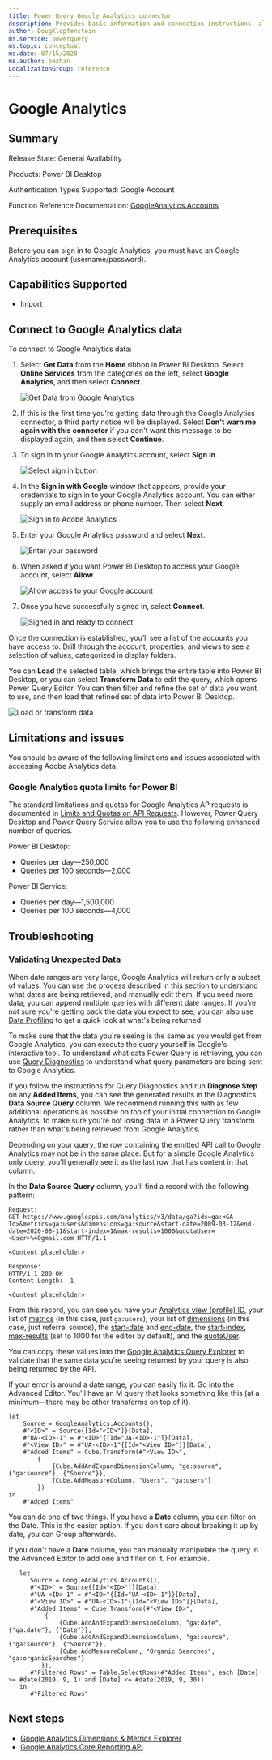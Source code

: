 ```yaml
---
title: Power Query Google Analytics connector
description: Provides basic information and connection instructions, along with a list of quota limits for Power BI and instructions on validating unexpected data.
author: DougKlopfenstein
ms.service: powerquery
ms.topic: conceptual
ms.date: 07/15/2020
ms.author: bezhan
LocalizationGroup: reference
---
```


# Google Analytics
 
## Summary
 
Release State: General Availability

Products: Power BI Desktop

Authentication Types Supported: Google Account

Function Reference Documentation: [GoogleAnalytics.Accounts](https://docs.microsoft.com/powerquery-m/googleanalytics-accounts)

## Prerequisites
Before you can sign in to Google Analytics, you must have an Google Analytics account (username/password).

 
## Capabilities Supported
* Import

## Connect to Google Analytics data

To connect to Google Analytics data:

1. Select **Get Data** from the **Home** ribbon in Power BI Desktop. Select **Online Services** from the categories on the left, select **Google Analytics**, and then select **Connect**.

   ![Get Data from Google Analytics](./media/google-analytics/get-ga-data.png)

2. If this is the first time you're getting data through the Google Analytics connector, a third party notice will be displayed. Select **Don't warn me again with this connector** if you don't want this message to be displayed again, and then select **Continue**.

3. To sign in to your Google Analytics account, select **Sign in**.

   ![Select sign in button](./media/google-analytics/sign-in.png)


4. In the **Sign in with Google** window that appears, provide your credentials to sign in to your Google Analytics account. You can either supply an email address or phone number. Then select **Next**.

   ![Sign in to Adobe Analytics](./media/google-analytics/google-sign-in.png)

5. Enter your Google Analytics password and select **Next**.

   ![Enter your password](./media/google-analytics/enter-password.png)

6. When asked if you want Power BI Desktop to access your Google account, select **Allow**.

   ![Allow access to your Google account](./media/google-analytics/access-account.png)

6. Once you have successfully signed in, select **Connect**.

   ![Signed in and ready to connect](./media/google-analytics/signed-in.png)

Once the connection is established, you’ll see a list of the accounts you have access to. Drill through the account, properties, and views to see a selection of values, categorized in display folders.

You can **Load** the selected table, which brings the entire table into Power BI Desktop, or you can select **Transform Data** to edit the query, which opens Power Query Editor. You can then filter and refine the set of data you want to use, and then load that refined set of data into Power BI Desktop.

![Load or transform data](./media/adobe-analytics/button-select.png)

## Limitations and issues

You should be aware of the following limitations and issues associated with accessing Adobe Analytics data.

### Google Analytics quota limits for Power BI

The standard limitations and quotas for Google Analytics AP requests is documented in [Limits and Quotas on API Requests](https://developers.google.com/analytics/devguides/config/mgmt/v3/limits-quotas). However, Power Query Desktop and Power Query Service allow you to use the following enhanced number of queries. 

Power BI Desktop:
* Queries per day&mdash;250,000
* Queries per 100 seconds&mdash;2,000

Power BI Service:
* Queries per day&mdash;1,500,000
* Queries per 100 seconds&mdash;4,000

## Troubleshooting

### Validating Unexpected Data

When date ranges are very large, Google Analytics will return only a subset of values. You can use the process described in this section to understand what dates are being retrieved, and manually edit them. If you need more data, you can append multiple queries with different date ranges. If you're not sure you're getting back the data you expect to see, you can also use [Data Profiling](../data-profiling-tools.md) to get a quick look at what's being returned.

To make sure that the data you're seeing is the same as you would get from Google Analytics, you can execute the query yourself in Google's interactive tool. To understand what data Power Query is retrieving, you can use [Query Diagnostics](../RecordingQueryDiagnostics.md#diagnose-step) to understand what query parameters are being sent to Google Analytics.

If you follow the instructions for Query Diagnostics and run **Diagnose Step** on any **Added Items**, you can see the generated results in the Diagnostics **Data Source Query** column. We recommend running this with as few additional operations as possible on top of your initial connection to Google Analytics, to make sure you're not losing data in a Power Query transform rather than what's being retrieved from Google Analytics.
 
Depending on your query, the row containing the emitted API call to Google Analytics may not be in the same place. But for a simple Google Analytics only query, you'll generally see it as the last row that has content in that column.
 
In the **Data Source Query** column, you'll find a record with the following pattern:

```
Request:
GET https://www.googleapis.com/analytics/v3/data/ga?ids=ga:<GA Id>&metrics=ga:users&dimensions=ga:source&start-date=2009-03-12&end-date=2020-08-11&start-index=1&max-results=1000&quotaUser=<User>%40gmail.com HTTP/1.1

<Content placeholder>

Response:
HTTP/1.1 200 OK
Content-Length: -1

<Content placeholder>
```
From this record, you can see you have your [Analytics view (profile) ID](https://developers.google.com/analytics/devguides/reporting/core/v3/reference#ids), your list of [metrics](https://developers.google.com/analytics/devguides/reporting/core/v3/reference#metrics) (in this case, just `ga:users`), your list of [dimensions](https://developers.google.com/analytics/devguides/reporting/core/v3/reference#dimensions) (in this case, just referral source), the [start-date](https://developers.google.com/analytics/devguides/reporting/core/v3/reference#startDate) and [end-date](https://developers.google.com/analytics/devguides/reporting/core/v3/reference#endDate), the [start-index](https://developers.google.com/analytics/devguides/reporting/core/v3/reference#startIndex), [max-results](https://developers.google.com/analytics/devguides/reporting/core/v3/reference#maxResults) (set to 1000 for the editor by default), and the [quotaUser](https://developers.google.com/analytics/devguides/reporting/core/v3/reference#quotaUser).

You can copy these values into the [Google Analytics Query Explorer](https://ga-dev-tools.appspot.com/query-explorer/) to validate that the same data you're seeing returned by your query is also being returned by the API.

If your error is around a date range, you can easily fix it. Go into the Advanced Editor. You'll have an M query that looks something like this (at a minimum&mdash;there may be other transforms on top of it).

```powerquery-m
let
    Source = GoogleAnalytics.Accounts(),
    #"<ID>" = Source{[Id="<ID>"]}[Data],
    #"UA-<ID>-1" = #"<ID>"{[Id="UA-<ID>-1"]}[Data],
    #"<View ID>" = #"UA-<ID>-1"{[Id="<View ID>"]}[Data],
    #"Added Items" = Cube.Transform(#"<View ID>",
        {
            {Cube.AddAndExpandDimensionColumn, "ga:source", {"ga:source"}, {"Source"}},
            {Cube.AddMeasureColumn, "Users", "ga:users"}
        })
in
    #"Added Items"
```

You can do one of two things. If you have a **Date** column, you can filter on the Date. This is the easier option. If you don't care about breaking it up by date, you can Group afterwards.

If you don't have a **Date** column, you can manually manipulate the query in the Advanced Editor to add one and filter on it. For example.

```powerquery-m
   let
      Source = GoogleAnalytics.Accounts(),
      #"<ID>" = Source{[Id="<ID>"]}[Data],
      #"UA-<ID>-1" = #"<ID>"{[Id="UA-<ID>-1"]}[Data],
      #"<View ID>" = #"UA-<ID>-1"{[Id="<View ID>"]}[Data],
      #"Added Items" = Cube.Transform(#"<View ID>",
          {
              {Cube.AddAndExpandDimensionColumn, "ga:date", {"ga:date"}, {"Date"}},
              {Cube.AddAndExpandDimensionColumn, "ga:source", {"ga:source"}, {"Source"}},
              {Cube.AddMeasureColumn, "Organic Searches", "ga:organicSearches"}            
         }),
      #"Filtered Rows" = Table.SelectRows(#"Added Items", each [Date] >= #date(2019, 9, 1) and [Date] <= #date(2019, 9, 30))
   in
      #"Filtered Rows"
```

## Next steps

* [Google Analytics Dimensions & Metrics Explorer](https://ga-dev-tools.appspot.com/dimensions-metrics-explorer/)
* [Google Analytics Core Reporting API](https://developers.google.com/analytics/devguides/reporting/core/v3/)



 
